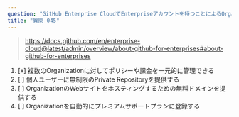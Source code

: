 ```yaml
---
question: "GitHub Enterprise CloudでEnterpriseアカウントを持つことによるOrganizationの利点は何ですか？"
title: "質問 045"
---
```


> https://docs.github.com/en/enterprise-cloud@latest/admin/overview/about-github-for-enterprises#about-github-for-enterprises
1. [x] 複数のOrganizationに対してポリシーや課金を一元的に管理できる
1. [ ] 個人ユーザーに無制限のPrivate Repositoryを提供する
1. [ ] OrganizationのWebサイトをホスティングするための無料ドメインを提供する
1. [ ] Organizationを自動的にプレミアムサポートプランに登録する